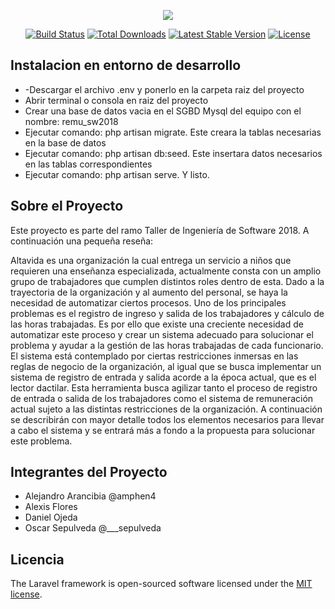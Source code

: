 <p align="center"><img src="https://laravel.com/assets/img/components/logo-laravel.svg"></p>

<p align="center">
<a href="https://travis-ci.org/laravel/framework"><img src="https://travis-ci.org/laravel/framework.svg" alt="Build Status"></a>
<a href="https://packagist.org/packages/laravel/framework"><img src="https://poser.pugx.org/laravel/framework/d/total.svg" alt="Total Downloads"></a>
<a href="https://packagist.org/packages/laravel/framework"><img src="https://poser.pugx.org/laravel/framework/v/stable.svg" alt="Latest Stable Version"></a>
<a href="https://packagist.org/packages/laravel/framework"><img src="https://poser.pugx.org/laravel/framework/license.svg" alt="License"></a>
</p>


## Instalacion en entorno de desarrollo

<ul>
	<li>-Descargar el archivo .env y ponerlo en la carpeta raiz del proyecto</li>
	<li>Abrir terminal o consola en raiz del proyecto</li>
	<li>Crear una base de datos vacia en el SGBD Mysql del equipo con el nombre: remu_sw2018</li>
	<li>Ejecutar comando: php artisan migrate. Este creara la tablas necesarias en la base de datos</li>
	<li>Ejecutar comando: php artisan db:seed. Este insertara datos necesarios en las tablas correspondientes</li>
	<li>Ejecutar comando: php artisan serve. Y listo.</li>
</ul>

## Sobre el Proyecto

Este proyecto es parte del ramo Taller de Ingeniería de Software 2018. A continuación una pequeña reseña:

Altavida es una organización la cual entrega un servicio a niños que requieren una
enseñanza especializada, actualmente consta con un amplio grupo de trabajadores que
cumplen distintos roles dentro de esta. Dado a la trayectoria de la organización y al
aumento del personal, se haya la necesidad de automatizar ciertos procesos. Uno de los
principales problemas es el registro de ingreso y salida de los trabajadores y cálculo de
las horas trabajadas. Es por ello que existe una creciente necesidad de automatizar este
proceso y crear un sistema adecuado para solucionar el problema y ayudar a la gestión de
las horas trabajadas de cada funcionario.
El sistema está contemplado por ciertas restricciones inmersas en las reglas de negocio
de la organización, al igual que se busca implementar un sistema de registro de entrada y
salida acorde a la época actual, que es el lector dactilar. Esta herramienta busca agilizar
tanto el proceso de registro de entrada o salida de los trabajadores como el sistema de
remuneración actual sujeto a las distintas restricciones de la organización. A continuación
se describirán con mayor detalle todos los elementos necesarios para llevar a cabo el sistema
y se entrará más a fondo a la propuesta para solucionar este problema.

## Integrantes del Proyecto

- Alejandro Arancibia @amphen4
- Alexis Flores
- Daniel Ojeda
- Oscar Sepulveda @___sepulveda

## Licencia

The Laravel framework is open-sourced software licensed under the [MIT license](https://opensource.org/licenses/MIT).
